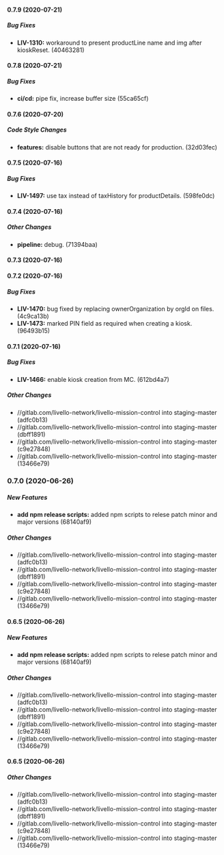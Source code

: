 #### 0.7.9 (2020-07-21)

##### Bug Fixes

* **LIV-1310:**  workaround to present productLine name and img after kioskReset. (40463281)

#### 0.7.8 (2020-07-21)

##### Bug Fixes

* **ci/cd:**  pipe fix, increase buffer size (55ca65cf)

#### 0.7.6 (2020-07-20)

##### Code Style Changes

* **features:**  disable buttons that are not ready for production. (32d03fec)

#### 0.7.5 (2020-07-16)

##### Bug Fixes

* **LIV-1497:**  use tax instead of taxHistory for productDetails. (598fe0dc)

#### 0.7.4 (2020-07-16)

##### Other Changes

* **pipeline:** debug. (71394baa)

#### 0.7.3 (2020-07-16)

#### 0.7.2 (2020-07-16)

##### Bug Fixes

* **LIV-1470:**  bug fixed by replacing ownerOrganization by orgId on files. (4c9ca13b)
* **LIV-1473:**  marked PIN field as required when creating a kiosk. (96493b15)

#### 0.7.1 (2020-07-16)

##### Bug Fixes

* **LIV-1466:**  enable kiosk creation from MC. (612bd4a7)

##### Other Changes

* //gitlab.com/livello-network/livello-mission-control into staging-master (adfc0b13)
* //gitlab.com/livello-network/livello-mission-control into staging-master (dbff1891)
* //gitlab.com/livello-network/livello-mission-control into staging-master (c9e27848)
* //gitlab.com/livello-network/livello-mission-control into staging-master (13466e79)

### 0.7.0 (2020-06-26)

##### New Features

* **add npm release scripts:**  added npm scripts to relese patch minor and major versions (68140af9)

##### Other Changes

* //gitlab.com/livello-network/livello-mission-control into staging-master (adfc0b13)
* //gitlab.com/livello-network/livello-mission-control into staging-master (dbff1891)
* //gitlab.com/livello-network/livello-mission-control into staging-master (c9e27848)
* //gitlab.com/livello-network/livello-mission-control into staging-master (13466e79)

#### 0.6.5 (2020-06-26)

##### New Features

* **add npm release scripts:**  added npm scripts to relese patch minor and major versions (68140af9)

##### Other Changes

* //gitlab.com/livello-network/livello-mission-control into staging-master (adfc0b13)
* //gitlab.com/livello-network/livello-mission-control into staging-master (dbff1891)
* //gitlab.com/livello-network/livello-mission-control into staging-master (c9e27848)
* //gitlab.com/livello-network/livello-mission-control into staging-master (13466e79)

#### 0.6.5 (2020-06-26)

##### Other Changes

* //gitlab.com/livello-network/livello-mission-control into staging-master (adfc0b13)
* //gitlab.com/livello-network/livello-mission-control into staging-master (dbff1891)
* //gitlab.com/livello-network/livello-mission-control into staging-master (c9e27848)
* //gitlab.com/livello-network/livello-mission-control into staging-master (13466e79)

